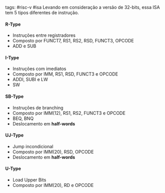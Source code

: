 tags: #risc-v #isa 
Levando em consideração a versão de 32-bits, essa ISA tem 5 tipos diferentes de instrução.

#### **R-Type**
- Instruções entre registradores
- Composto por FUNCT7, RS1, RS2, RSD, FUNCT3, OPCODE
- ADD e SUB
#### **I-Type**
- Instruções com imediatos
- Composto por IMM, RS1, RSD, FUNCT3 e OPCODE
- ADDI, SUBI e LW
- SW
#### **SB-Type**
- Instruções de branching
- Composto por IMM(12), RS1, RS2, FUNCT3 e OPCODE
- BEQ, BNQ
- Deslocamento em **half-words**
#### **UJ-Type**
- Jump incondicional
- Composto por IMM(20), RSD, OPCODE
- Deslocamento em **half-words**
#### **U-Type**
- Load Upper Bits
- Composto por IMM(20), RD e OPCODE